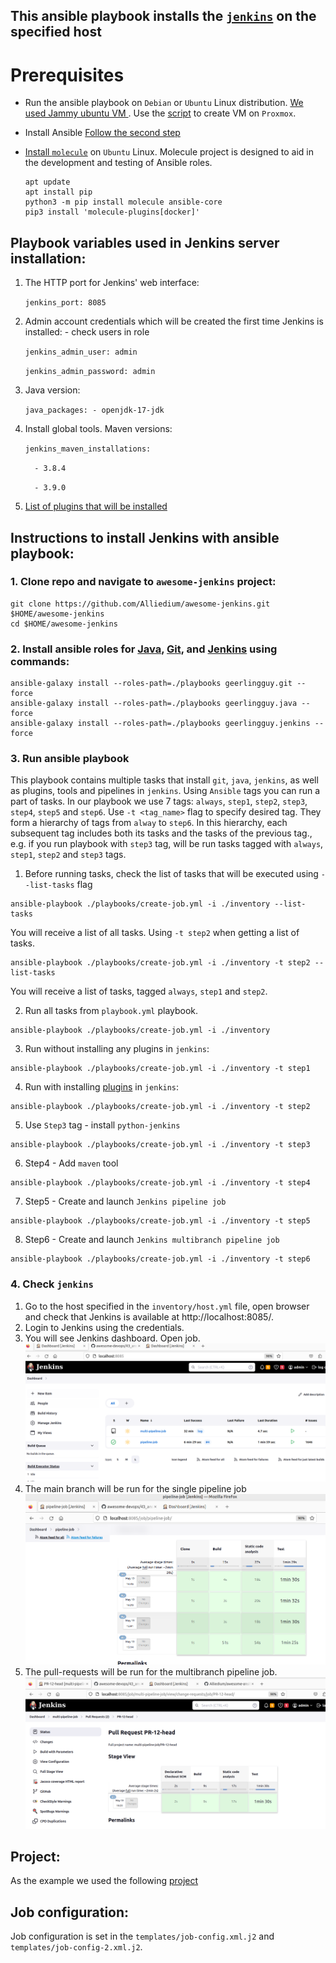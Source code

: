 ## This ansible playbook installs the [`jenkins`](https://www.jenkins.io/doc/) on the specified host ##

# Prerequisites
* Run the ansible playbook on `Debian` or `Ubuntu` Linux distribution. [We used Jammy ubuntu VM ](https://github.com/Alliedium/awesome-proxmox). Use the [script](https://github.com/Alliedium/awesome-proxmox/blob/main/vm-cloud-init-shell/.env.example) to create VM on `Proxmox`.  

* Install Ansible [Follow the second step](https://github.com/Alliedium/awesome-ansible#setting-up-config-machine)

* [Install `molecule`](https://molecule.readthedocs.io/installation/) on `Ubuntu` Linux. Molecule project is designed to aid in the development and testing of Ansible roles.
  
   ```
   apt update
   apt install pip
   python3 -m pip install molecule ansible-core
   pip3 install 'molecule-plugins[docker]'
   ```

## Playbook variables used in Jenkins server installation:

1. The HTTP port for Jenkins' web interface:

   `jenkins_port: 8085`

2. Admin account credentials which will be created the first time Jenkins is installed: - check users in role

   `jenkins_admin_user: admin`

   `jenkins_admin_password: admin`

3. Java version:
   
   `java_packages: - openjdk-17-jdk`

4. Install global tools. Maven versions:
    
    `jenkins_maven_installations:`
    
    `  - 3.8.4`
    
    `  - 3.9.0`

5. [List of plugins that will be installed](ListofJenkinsPluginsToBeInstalled.md)

## Instructions to install Jenkins with ansible playbook:

### 1. Clone repo and navigate to `awesome-jenkins` project:

  ```
  git clone https://github.com/Alliedium/awesome-jenkins.git $HOME/awesome-jenkins
  cd $HOME/awesome-jenkins
  ```

### 2. Install ansible roles for [Java](https://github.com/geerlingguy/ansible-role-java/), [Git](https://github.com/geerlingguy/ansible-role-git/), and [Jenkins](https://github.com/geerlingguy/ansible-role-jenkins) using commands:
   
   ```
   ansible-galaxy install --roles-path=./playbooks geerlingguy.git --force
   ansible-galaxy install --roles-path=./playbooks geerlingguy.java --force
   ansible-galaxy install --roles-path=./playbooks geerlingguy.jenkins --force
   ```

### 3. Run ansible playbook 

  This playbook contains multiple tasks that install `git`, `java`, `jenkins`, as well as plugins, tools and pipelines in `jenkins`. Using `Ansible` tags you can run a part of tasks. In our playbook we use 7 tags: `always`, `step1`, `step2`, `step3`, `step4`, `step5` and `step6`. Use `-t <tag_name>` flag to specify desired tag. They form a hierarchy of tags from `alway` to `step6`. In this hierarchy, each subsequent tag includes both its tasks and the tasks of the previous tag., e.g. if you run playbook with `step3` tag, will be run tasks tagged with `always`, `step1`, `step2` and `step3` tags.

   1. Before running tasks, check the list of tasks that will be executed using `--list-tasks` flag
   
   ```
   ansible-playbook ./playbooks/create-job.yml -i ./inventory --list-tasks

   ```

   You will receive a list of all tasks. Using `-t step2` when getting a list of tasks.

   ```
   ansible-playbook ./playbooks/create-job.yml -i ./inventory -t step2 --list-tasks

   ```

   You will receive a list of tasks, tagged `always`, `step1` and `step2`.


   2. Run all tasks from `playbook.yml` playbook. 
   
   ```
   ansible-playbook ./playbooks/create-job.yml -i ./inventory
   ```
   3. Run without installing any plugins in `jenkins`:
   
   ```
   ansible-playbook ./playbooks/create-job.yml -i ./inventory -t step1
   ```

   4. Run with installing [plugins](ListofJenkinsPluginsToBeInstalled.md) in `jenkins`:
   
   ```
   ansible-playbook ./playbooks/create-job.yml -i ./inventory -t step2
   ```

   5. Use `Step3` tag - install `python-jenkins`
   
   ```
   ansible-playbook ./playbooks/create-job.yml -i ./inventory -t step3
   ```

   6. Step4 - Add  `maven` tool
   
   ```
   ansible-playbook ./playbooks/create-job.yml -i ./inventory -t step4
   ```

   7. Step5 - Create and launch  `Jenkins pipeline job`
   
   ```
   ansible-playbook ./playbooks/create-job.yml -i ./inventory -t step5
   ```
   
   8. Step6 - Create and launch  `Jenkins multibranch pipeline job`
   
   ```
   ansible-playbook ./playbooks/create-job.yml -i ./inventory -t step6
   ```

### 4. Check `jenkins`

1. Go to the host specified in the `inventory/host.yml` file, open browser and check that Jenkins is available at http://localhost:8085/.
2. Login to Jenkins using the credentials.
3. You will see Jenkins dashboard. Open job. ![jenkins_dashboard.png](./images/01jenkins_dashboard.png) 
4. The main branch will be run for the single pipeline job ![single_pipeline.png](./images/02jenkins_pipeline.png)
5. The pull-requests will be run for the multibranch pipeline job.![multibranch_pipeline.png](./images/03jenkins_mpipeline.png)

## Project:
   As the example we used the following [project](https://github.com/Alliedium/springboot-api-rest-example)

## Job configuration:
   Job configuration is set in the `templates/job-config.xml.j2` and `templates/job-config-2.xml.j2`.
